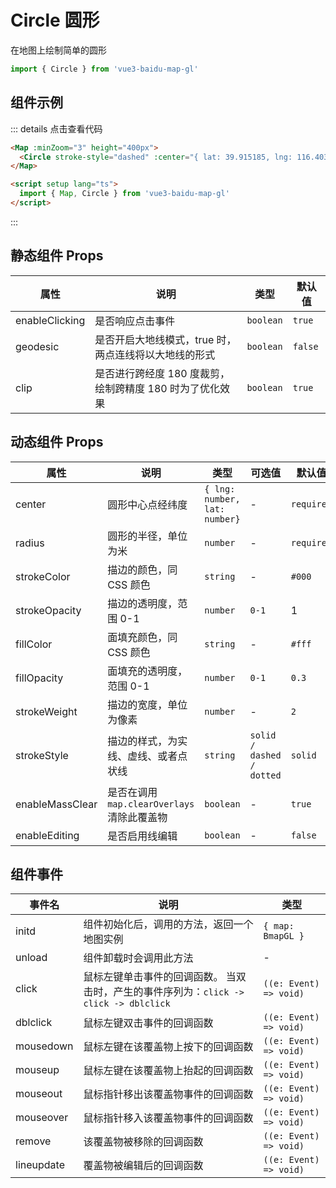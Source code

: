 # Circle 圆形

在地图上绘制简单的圆形

```ts
import { Circle } from 'vue3-baidu-map-gl'
```

## 组件示例

<div>
<Map
  :minZoom="3"
  :zoom="16"
  height="400px"
>
  <Circle
    stroke-style="dashed"
    :center="{ lat: 39.915185, lng: 116.403901 }"
    :radius="300"
  />
</Map>
</div>

::: details 点击查看代码

<!-- prettier-ignore -->
```html
<Map :minZoom="3" height="400px">
  <Circle stroke-style="dashed" :center="{ lat: 39.915185, lng: 116.403901 }" :radius="300" enableEditing />
</Map>

<script setup lang="ts">
  import { Map, Circle } from 'vue3-baidu-map-gl'
</script>
```

:::

## 静态组件 Props

| 属性           | 说明                                                     | 类型      | 默认值  |
| -------------- | -------------------------------------------------------- | --------- | ------- |
| enableClicking | 是否响应点击事件                                         | `boolean` | `true ` |
| geodesic       | 是否开启大地线模式，true 时，两点连线将以大地线的形式    | `boolean` | `false` |
| clip           | 是否进行跨经度 180 度裁剪，绘制跨精度 180 时为了优化效果 | `boolean` | `true ` |

## 动态组件 Props

| 属性            | 说明                                        | 类型                          | 可选值                    | 默认值     |
| --------------- | ------------------------------------------- | ----------------------------- | ------------------------- | ---------- |
| center          | 圆形中心点经纬度                            | `{ lng: number, lat: number}` | -                         | `required` |
| radius          | 圆形的半径，单位为米                        | `number`                      | -                         | `required` |
| strokeColor     | 描边的颜色，同 CSS 颜色                     | `string`                      | -                         | `#000`     |
| strokeOpacity   | 描边的透明度，范围 0-1                      | `number`                      | `0-1 `                    | 1          |
| fillColor       | 面填充颜色，同 CSS 颜色                     | `string`                      | -                         | `#fff`     |
| fillOpacity     | 面填充的透明度，范围 0-1                    | `number`                      | `0-1 `                    | `0.3 `     |
| strokeWeight    | 描边的宽度，单位为像素                      | `number`                      | -                         | `2 `       |
| strokeStyle     | 描边的样式，为实线、虚线、或者点状线        | `string`                      | `solid / dashed / dotted` | `solid `   |
| enableMassClear | 是否在调用 `map.clearOverlays` 清除此覆盖物 | `boolean`                     | -                         | `true `    |
| enableEditing   | 是否启用线编辑                              | `boolean`                     | -                         | `false `   |

## 组件事件

| 事件名     | 说明                                                                                  | 类型                    |
| ---------- | ------------------------------------------------------------------------------------- | ----------------------- |
| initd      | 组件初始化后，调用的方法，返回一个地图实例                                            | `{ map: BmapGL }`       |
| unload     | 组件卸载时会调用此方法                                                                | -                       |
| click      | 鼠标左键单击事件的回调函数。 当双击时，产生的事件序列为：`click -> click -> dblclick` | `((e: Event) => void) ` |
| dblclick   | 鼠标左键双击事件的回调函数                                                            | `((e: Event) => void) ` |
| mousedown  | 鼠标左键在该覆盖物上按下的回调函数                                                    | `((e: Event) => void) ` |
| mouseup    | 鼠标左键在该覆盖物上抬起的回调函数                                                    | `((e: Event) => void) ` |
| mouseout   | 鼠标指针移出该覆盖物事件的回调函数                                                    | `((e: Event) => void) ` |
| mouseover  | 鼠标指针移入该覆盖物事件的回调函数                                                    | `((e: Event) => void) ` |
| remove     | 该覆盖物被移除的回调函数                                                              | `((e: Event) => void) ` |
| lineupdate | 覆盖物被编辑后的回调函数                                                              | `((e: Event) => void) ` |
